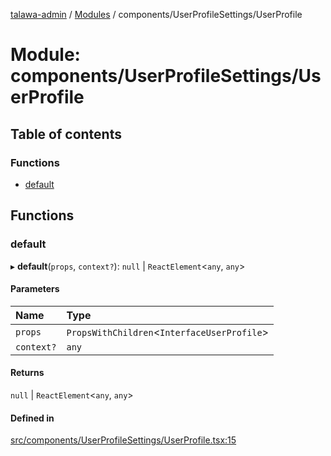 [talawa-admin](../README.md) / [Modules](../modules.md) / components/UserProfileSettings/UserProfile

# Module: components/UserProfileSettings/UserProfile

## Table of contents

### Functions

- [default](components_UserProfileSettings_UserProfile.md#default)

## Functions

### default

▸ **default**(`props`, `context?`): ``null`` \| `ReactElement`\<`any`, `any`\>

#### Parameters

| Name | Type |
| :------ | :------ |
| `props` | `PropsWithChildren`\<`InterfaceUserProfile`\> |
| `context?` | `any` |

#### Returns

``null`` \| `ReactElement`\<`any`, `any`\>

#### Defined in

[src/components/UserProfileSettings/UserProfile.tsx:15](https://github.com/AVtheking/talawa-admin/blob/2c36281/src/components/UserProfileSettings/UserProfile.tsx#L15)
